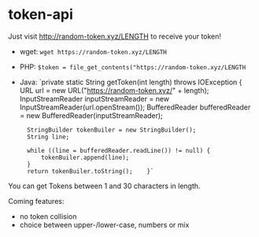 # token-api

Just visit http://random-token.xyz/LENGTH to receive your token!

- wget: `wget https://random-token.xyz/LENGTH`
- PHP: `$token = file_get_contents("https://random-token.xyz/LENGTH`
- Java: `private static String getToken(int length) throws IOException { URL url = new URL("https://random-token.xyz/" + length);     InputStreamReader inputStreamReader = new InputStreamReader(url.openStream());        BufferedReader bufferedReader = new BufferedReader(inputStreamReader);

        StringBuilder tokenBuiler = new StringBuilder();
        String line;

        while ((line = bufferedReader.readLine()) != null) {
            tokenBuiler.append(line);
        }
        return tokenBuiler.toString();    }`

You can get Tokens between 1 and 30 characters in length.




Coming features:
  - no token collision
  - choice between upper-/lower-case, numbers or mix
